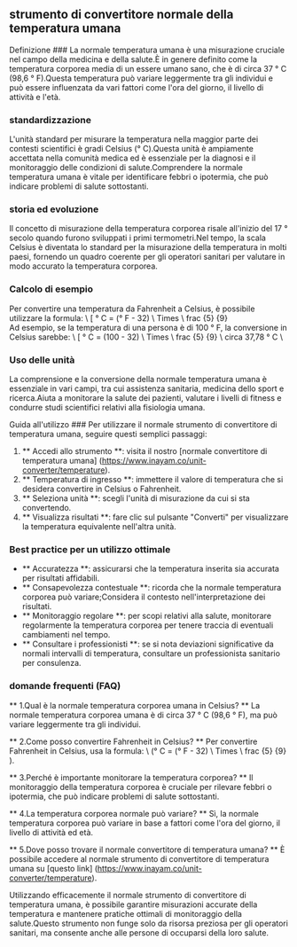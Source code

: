 ## strumento di convertitore normale della temperatura umana

Definizione ###
La normale temperatura umana è una misurazione cruciale nel campo della medicina e della salute.È in genere definito come la temperatura corporea media di un essere umano sano, che è di circa 37 ° C (98,6 ° F).Questa temperatura può variare leggermente tra gli individui e può essere influenzata da vari fattori come l'ora del giorno, il livello di attività e l'età.

### standardizzazione
L'unità standard per misurare la temperatura nella maggior parte dei contesti scientifici è gradi Celsius (° C).Questa unità è ampiamente accettata nella comunità medica ed è essenziale per la diagnosi e il monitoraggio delle condizioni di salute.Comprendere la normale temperatura umana è vitale per identificare febbri o ipotermia, che può indicare problemi di salute sottostanti.

### storia ed evoluzione
Il concetto di misurazione della temperatura corporea risale all'inizio del 17 ° secolo quando furono sviluppati i primi termometri.Nel tempo, la scala Celsius è diventata lo standard per la misurazione della temperatura in molti paesi, fornendo un quadro coerente per gli operatori sanitari per valutare in modo accurato la temperatura corporea.

### Calcolo di esempio
Per convertire una temperatura da Fahrenheit a Celsius, è possibile utilizzare la formula:
\ [
° C = (° F - 32) \ Times \ frac {5} {9}
\
Ad esempio, se la temperatura di una persona è di 100 ° F, la conversione in Celsius sarebbe:
\ [
° C = (100 - 32) \ Times \ frac {5} {9} \ circa 37,78 ° C
\

### Uso delle unità
La comprensione e la conversione della normale temperatura umana è essenziale in vari campi, tra cui assistenza sanitaria, medicina dello sport e ricerca.Aiuta a monitorare la salute dei pazienti, valutare i livelli di fitness e condurre studi scientifici relativi alla fisiologia umana.

Guida all'utilizzo ###
Per utilizzare il normale strumento di convertitore di temperatura umana, seguire questi semplici passaggi:
1. ** Accedi allo strumento **: visita il nostro [normale convertitore di temperatura umana] (https://www.inayam.co/unit-converter/temperature).
2. ** Temperatura di ingresso **: immettere il valore di temperatura che si desidera convertire in Celsius o Fahrenheit.
3. ** Seleziona unità **: scegli l'unità di misurazione da cui si sta convertendo.
4. ** Visualizza risultati **: fare clic sul pulsante "Converti" per visualizzare la temperatura equivalente nell'altra unità.

### Best practice per un utilizzo ottimale
- ** Accuratezza **: assicurarsi che la temperatura inserita sia accurata per risultati affidabili.
- ** Consapevolezza contestuale **: ricorda che la normale temperatura corporea può variare;Considera il contesto nell'interpretazione dei risultati.
- ** Monitoraggio regolare **: per scopi relativi alla salute, monitorare regolarmente la temperatura corporea per tenere traccia di eventuali cambiamenti nel tempo.
- ** Consultare i professionisti **: se si nota deviazioni significative da normali intervalli di temperatura, consultare un professionista sanitario per consulenza.

### domande frequenti (FAQ)

** 1.Qual è la normale temperatura corporea umana in Celsius? **
La normale temperatura corporea umana è di circa 37 ° C (98,6 ° F), ma può variare leggermente tra gli individui.

** 2.Come posso convertire Fahrenheit in Celsius? **
Per convertire Fahrenheit in Celsius, usa la formula: \ (° C = (° F - 32) \ Times \ frac {5} {9} \).

** 3.Perché è importante monitorare la temperatura corporea? **
Il monitoraggio della temperatura corporea è cruciale per rilevare febbri o ipotermia, che può indicare problemi di salute sottostanti.

** 4.La temperatura corporea normale può variare? **
Sì, la normale temperatura corporea può variare in base a fattori come l'ora del giorno, il livello di attività ed età.

** 5.Dove posso trovare il normale convertitore di temperatura umana? **
È possibile accedere al normale strumento di convertitore di temperatura umana su [questo link] (https://www.inayam.co/unit-converter/temperature).

Utilizzando efficacemente il normale strumento di convertitore di temperatura umana, è possibile garantire misurazioni accurate della temperatura e mantenere pratiche ottimali di monitoraggio della salute.Questo strumento non funge solo da risorsa preziosa per gli operatori sanitari, ma consente anche alle persone di occuparsi della loro salute.